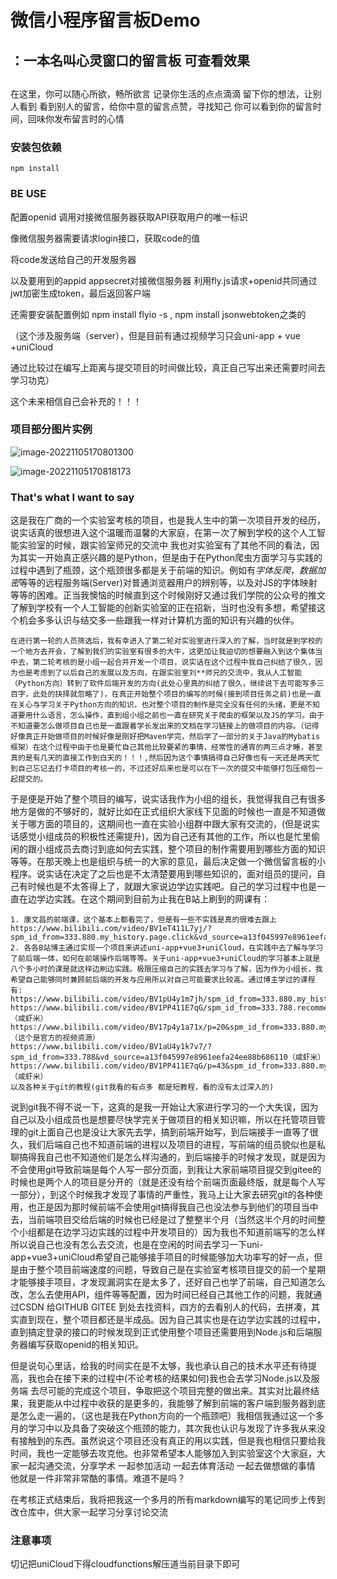 

# 微信小程序留言板Demo



## ：一本名叫心灵窗口的留言板 可查看效果
## 
在这里，你可以随心所欲，畅所欲言
记录你生活的点点滴滴
留下你的想法，让别人看到
看到别人的留言，给你中意的留言点赞，寻找知己
你可以看到你的留言时间，回味你发布留言时的心情



### 安装包依赖

`npm install`



### BE USE

配置openid 调用对接微信服务器获取API获取用户的唯一标识

像微信服务器需要请求login接口，获取code的值

将code发送给自己的开发服务器

以及要用到的appid appsecret对接微信服务器 利用fly.js请求+openid共同通过jwt加密生成token，最后返回客户端



还需要安装配置例如 npm install flyio -s  ,  npm install jsonwebtoken之类的

（这个涉及服务端（server），但是目前有通过视频学习只会uni-app + vue +uniCloud

通过比较过在编写上距离与提交项目的时间做比较，真正自己写出来还需要时间去学习功克）

这个未来相信自己会补充的！！！



### 项目部分图片实例

![image-20221105170801300](C:/Users/26057/AppData/Roaming/Typora/typora-user-images/image-20221105170801300.png)

![image-20221105170818173](C:/Users/26057/AppData/Roaming/Typora/typora-user-images/image-20221105170818173.png)





### That's what I want to say



​	这是我在广商的一个实验室考核的项目，也是我人生中的第一次项目开发的经历，说实话真的很想进入这个温暖而温馨的大家庭，在第一次了解到学校的这个人工智能实验室的时候，跟实验室师兄的交流中 我也对实验室有了其他不同的看法，因为其实一开始真正感兴趣的是Python，但是由于在Python爬虫方面学习与实践的过程中遇到了瓶颈，这个瓶颈很多都是关于前端的知识。例如有*字体反爬*，*数据加密*等等的远程服务端(Server)对普通浏览器用户的辨别等，以及对JS的字体映射等等的困难。正当我懊恼的时候直到这个时候刚好又通过我们学院的公众号的推文了解到学校有一个人工智能的创新实验室的正在招新，当时也没有多想，希望接这个机会多多认识与结交多一些跟我一样对计算机方面的知识有兴趣的伙伴。

 	在进行第一轮的人员筛选后，我有幸进入了第二轮对实验室进行深入的了解，当时就是到学校的一个地方去开会，了解到我们的实验室有很多的大牛，这更加让我迫切的想要融入到这个集体当中去，第二轮考核的是小组一起合并开发一个项目，说实话在这个过程中我自己纠结了很久，因为也是考虑到了以后自己的发展以及方向，在跟实验室刘**师兄的交流中，我从人工智能（Python方向）转到了软件后端开发的方向(此处心里真的纠结了很久，继续说下去可能写多三百字，此处的抉择就忽略了)，在真正开始整个项目的编写的时候(接到项目任务之前)也是一直在关心与学习关于Python方向的知识，也对整个项目的制作是完全没有任何的头绪，更是不知道要用什么语言，怎么操作，直到组小组之前也一直在研究关于爬虫的框架以及JS的学习。由于不知道要怎么做项目自己也是一直跟着学长发出来的文档在学习链接上的做项目的内容。（记得好像真正开始做项目的时候好像是刚好把Maven学完，然后学了一部分的关于Java的Mybatis框架）在这个过程中由于也是要忙自己其他比较要紧的事情，经常性的通宵的两三点才睡，甚至真的是有几天的直接工作到白天的！！！,然后因为这个事情搞得自己好像也有一天还是两天忙到自己忘记去打卡项目的考核一的，不过还好后来也是可以在下一次的提交中能够打包压缩包一起提交的。

​	于是便是开始了整个项目的编写，说实话我作为小组的组长，我觉得我自己有很多地方是做的不够好的，就好比如在正式组织大家线下见面的时候也一直是不知道做关于哪方面的项目的，这期间也一直在实验小组群中跟大家有交流的，(但是说实话感觉小组成员的积极性还需提升)，因为自己还有其他的工作，所以也是忙里偷闲的跟小组成员去商讨到底如何去实践，整个项目的制作需要用到哪些方面的知识等等。在那天晚上也是组织与统一的大家的意见，最后决定做一个微信留言板的小程序。说实话在决定了之后也是不太清楚要用到哪些知识的，面对组员的提问，自己有时候也是不太答得上了，就跟大家说边学边实践吧。自己的学习过程中也是一直在边学边实践。在这个期间到目前为止我在B站上刷到的网课有：

```	
1. 康文昌的前端课，这个基本上都看完了，但是有一些不实践是真的很难去跟上	https://www.bilibili.com/video/BV1eT411L7yj/?spm_id_from=333.880.my_history.page.click&vd_source=a13f045997e8961eefa24ee88b686110
2. 各各B站博主通过实现一个项目来讲述uni-app+vue3+uniCloud，在实践中去了解与学习了前后端一体，如何在前端操作后端等等。关于uni-app+vue3+uniCloud的学习基本上就是八个多小时的课是就这样边刷边实践。极限压缩自己的实践去学习与了解，因为作为小组长，我希望自己能够同时兼顾前后端的开发与应用所以对自己可能要求比较高。通过博主学过的课程有: 
https://www.bilibili.com/video/BV1pU4y1m7jh/spm_id_from=333.880.my_history.page.click&vd_source=a13f045997e8961eefa24ee88b686110
https://www.bilibili.com/video/BV1PP411E7qG/spm_id_from=333.788.recommend_more_video.-1&vd_source=a13f045997e8961eefa24ee88b686110（咸虾米）
https://www.bilibili.com/video/BV17p4y1a71x/p=20&spm_id_from=333.880.my_history.page.click&vd_source=a13f045997e8961eefa24ee88b686110（这个是官方的视频资源）
https://www.bilibili.com/video/BV1aU4y1k7v7/?spm_id_from=333.788&vd_source=a13f045997e8961eefa24ee88b686110（咸虾米）
https://www.bilibili.com/video/BV1PP411E7qG/p=43&spm_id_from=333.880.my_history.page.click&vd_source=a13f045997e8961eefa24ee88b686110（咸虾米）
以及各种关于git的教程(git我看的有点多 都是短教程，看的没有太过深入的)
```

​	说到git我不得不说一下，这真的是我一开始让大家进行学习的一个大失误，因为自己以及小组成员也是想要尽快学完关于做项目的相关知识嘛，所以在托管项目管理的git上面自己也是没让大家先去学，搞到前端开始写，到后端接手一直等了很久，我们后端自己也不知道前端的进程以及项目的进程，写前端的组员貌似也是私聊搞得我自己也不知道他们是怎么样沟通的，到后端接手的时候才发现，就是因为不会使用git导致前端是每个人写一部分页面，到我让大家前端项目提交到gitee的时候也是两个人的项目是分开的（就是还没有给个前端页面最终版，就是每个人写一部分），到这个时候我才发现了事情的严重性，我马上让大家去研究git的各种使用，也正是因为那时候前端不会使用git搞得我自己也没法参与到他们的项目当中去，当前端项目交给后端的时候也已经是过了整整半个月（当然这半个月的时间整个小组都是在边学习边实践的过程中开发项目的）因为我也不知道前端写的怎么样所以说自己也没有怎么去交流，也是在空闲的时间去学习一下uni-app+vue3+uniCloud希望自己能够接手项目的时候能够加大功率写的好一点，但是由于整个项目前端速度的问题，导致自己是在实验室考核项目提交的前一个星期才能够接手项目，才发现漏洞实在是太多了，还好自己也学了前端，自己知道怎么改，怎么去使用API，组件等等配置，因为时间已经自己其他工作的问题，我就通过CSDN 给GITHUB GITEE 到处去找资料，四方的去看别人的代码，去拼凑，其实直到现在，整个项目都还是半成品。因为自己其实也是在边学边实践的过程中，直到搞定登录的接口的时候发现到正式使用整个项目还需要用到Node.js和后端服务器编写获取openid的相关知识。

​	但是说句心里话，给我的时间实在是不太够，我也承认自己的技术水平还有待提高，我也会在接下来的过程中(不论考核的结果如何)我也会去学习Node.js以及服务端 去尽可能的完成这个项目，争取把这个项目完整的做出来。其实对比最终结果，我更能从中过程中收获的是更多的，我能够了解到前端的客户端到服务器到底是怎么走一遍的，（这也是我在Python方向的一个瓶颈吧）我相信我通过这一个多月的学习中以及具备了突破这个瓶颈的能力，其次我也认识与发现了许多我从来没有接触到的东西。虽然说这个项目还没有真正的用以实践，但是我也相信只要给我时间，我也一定能够去攻克他。也非常希望本人能够加入到实验室这个大家庭，大家一起沟通交流，分享学术 一起参加活动 一起去体育活动 一起去做想做的事情 他就是一件非常非常酷的事情。难道不是吗？

 在考核正式结束后，我将把我这一个多月的所有markdown编写的笔记同步上传到改仓库中，供大家一起学习分享讨论交流
 
### 注意事项

切记把uniCloud下得cloudfunctions解压道当前目录下即可
